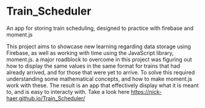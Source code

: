 # Train_Scheduler
An app for storing train scheduling, designed to practice with firebase and moment.js

This project aims to showcase new learning regarding data storage using Firebase, as well as working with time using the JavaScript library, moment.js. a major roadblock to overcome in this project was figuring out how to display the same values in the same format for trains that had already arrived, and for those that were yet to arrive. To solve this required understanding some mathematical concepts, and how to make moment.js work with these. The result is an app that effectively display what it is meant to, and is easy to interacty with. Take a look here https://nick-haer.github.io/Train_Scheduler/
